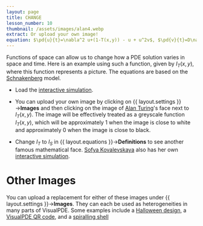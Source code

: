 ```yaml
---
layout: page
title: CHANGE
lesson_number: 10
thumbnail: /assets/images/alan4.webp
extract: Or upload your own image!
equation: $\pd{u}{t}=\nabla^2 u+(1-T(x,y)) - u + u^2v$, $\pd{v}{t}=D\nabla^2v+ 1 - u^2v$
---
```

Functions of space can allow us to change how a PDE solution varies in space and time. Here is an example using such a function, given by $I_T(x,y)$, where this function represents a picture. The equations are based on the [Schnakenberg](/mathematical-biology/schnakenberg) model.

* Load the [interactive simulation](/sim/?preset=Alan). 

* You can upload your own image by clicking on {{ layout.settings }}→**Images** and then clicking on the image of [Alan Turing](https://en.wikipedia.org/wiki/Alan_Turing)'s face next to $I_T(x,y)$. The image will be effectively treated as a greyscale function $I_T(x,y)$, which will be approximately 1 when the image is close to white and approximately 0 when the image is close to black.

* Change $I_T$ to $I_S$ in {{ layout.equations }}→**Definitions** to see another famous mathematical face. [Sofya Kovalevskaya](https://en.wikipedia.org/wiki/Sofya_Kovalevskaya) also has her own [interactive simulation](/sim/?preset=Sofya).

# Other Images

You can upload a replacement for either of these images under {{ layout.settings }}→**Images**. They can each be used as heterogeneities in many parts of VisualPDE. Some examples include a [Halloween design](/sim/?preset=Jack), a [VisualPDE QR code](/sim/?preset=QR), and a [spiralling shell](/sim/?preset=shell)
